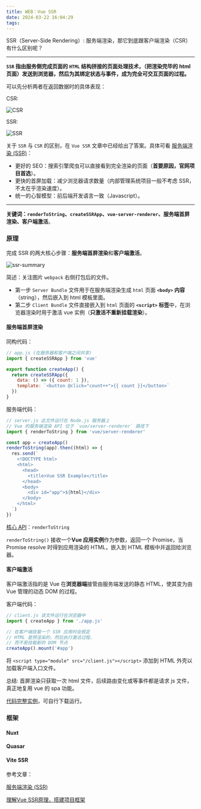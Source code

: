 ```yaml
---
title: WEB：Vue SSR
date: 2024-03-22 16:04:29
tags:
---
```



SSR（Server-Side Rendering）: 服务端渲染，那它到底跟客户端渲染（CSR）有什么区别呢？
<!-- more -->

***

**`SSR` 指由服务侧完成页面的 `HTML` 结构拼接的页面处理技术，（把渲染完毕的 html 页面）发送到浏览器，然后为其绑定状态与事件，成为完全可交互页面的过程。**

可以先分析两者在返回数据时的具体表现：

CSR:

![CSR](/images/vue-ssr/csr.png)

SSR:

![SSR](/images/vue-ssr/ssr.png)

关于 `SSR` 与 `CSR` 的区别，在 `Vue SSR` 文章中已经给出了答案。具体可看 [服务端渲染 (SSR)](https://cn.vuejs.org/guide/scaling-up/ssr)：

- 更好的 SEO：搜索引擎爬虫可以直接看到完全渲染的页面（**首要原因，官网项目首选**）。
- 更快的首屏加载：减少浏览器请求数量（内部管理系统项目一般不考虑 SSR，不太在乎渲染速度）。
- 统一的心智模型：前后端开发语言一致（Javascript）。

***

**关键词：`renderToString`、`createSSRApp`、`vue-server-renderer`、服务端首屏渲染、客户端激活**。

### 原理

完成 SSR 的两大核心步骤：**服务端首屏渲染**和**客户端激活**。

![ssr-summary](/images/vue-ssr/ssr-summary.png)

简述：关注图片 `webpack` 右侧打包后的文件。
- 第一步 `Server Bundle` 文件用于在服务端渲染生成 `html` 页面 **`<body>` 内容**（string），然后嵌入到 html 模板里面。
- 第二步 `Client Bundle` 文件直接嵌入到 `html` 页面的 **`<script>` 标签**中，在浏览器渲染时用于激活 vue 实例（**只激活不重新挂载渲染**）。

#### 服务端首屏渲染

同构代码：

```JavaScript
// app.js (在服务器和客户端之间共享)
import { createSSRApp } from 'vue'

export function createApp() {
  return createSSRApp({
    data: () => ({ count: 1 }),
    template: `<button @click="count++">{{ count }}</button>`
  })
}
```

服务端代码：

```JavaScript
// server.js 此文件运行在 Node.js 服务器上
// Vue 的服务端渲染 API 位于 `vue/server-renderer` 路径下
import { renderToString } from 'vue/server-renderer'

const app = createApp()
renderToString(app).then((html) => {
  res.send(`
    <!DOCTYPE html>
    <html>
      <head>
        <title>Vue SSR Example</title>
      </head>
      <body>
        <div id="app">${html}</div>
      </body>
    </html>
  `)
})
```

[核心 API](https://cn.vuejs.org/api/ssr.html)：`renderToString`

`renderToString()` 接收一个**Vue 应用实例**作为参数，返回一个 Promise，当 Promise resolve 时得到应用渲染的 HTML，嵌入到 HTML 模板中并返回给浏览器。

#### 客户端激活

客户端激活指的是 Vue 在**浏览器端**接管由服务端发送的静态 HTML，使其变为由 Vue 管理的动态 DOM 的过程。

客户端代码：

```JavaScript
// client.js 该文件运行在浏览器中
import { createApp } from './app.js'

// 在客户端挂载一个 SSR 应用时会假定
// HTML 是预渲染的，然后执行激活过程，
// 而不是挂载新的 DOM 节点
createApp().mount('#app')
```

将 `<script type="module" src="/client.js"></script>` 添加到 HTML 外壳以加载客户端入口文件。

总结: 首屏渲染只获取一次 html 文件，后续路由变化或等事件都是请求 js 文件，真正地复用 vue 的 spa 功能。

[代码完整实例](/vue-ssr-example.zip)，可自行下载运行。

### 框架

#### Nuxt

#### Quasar

#### Vite SSR

参考文章：

[服务端渲染 (SSR)](https://cn.vuejs.org/guide/scaling-up/ssr)

[理解Vue SSR原理，搭建项目框架](https://juejin.cn/post/6950802238524620837?searchId=20240321112333AB6B0212A536DE53B864)